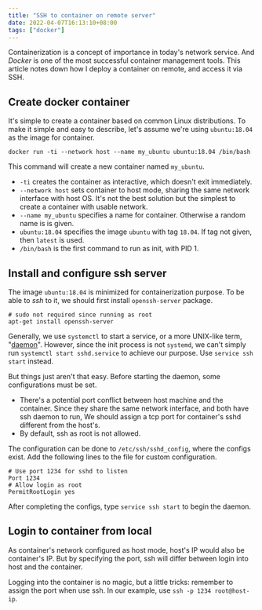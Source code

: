```yaml
---
title: "SSH to container on remote server"
date: 2022-04-07T16:13:10+08:00
tags: ["docker"]
---
```


Containerization is a concept of importance in today's network service. And
_Docker_ is one of the most successful container management tools. This article
notes down how I deploy a container on remote, and access it via SSH.

<!--more-->

## Create docker container

It's simple to create a container based on common Linux distributions. To make
it simple and easy to describe, let's assume we're using `ubuntu:18.04` as the
image for container.

```
docker run -ti --network host --name my_ubuntu ubuntu:18.04 /bin/bash
```

This command will create a new container named `my_ubuntu`.

- `-ti` creates the container as interactive, which doesn't exit immediately.
- `--network host` sets container to host mode, sharing the same network
  interface with host OS. It's not the best solution but the simplest to create
  a container with usable network.
- `--name my_ubuntu` specifies a name for container. Otherwise a random name is
  is given.
- `ubuntu:18.04` specifies the image `ubuntu` with tag `18.04`. If tag not
  given, then `latest` is used.
- `/bin/bash` is the first command to run as init, with PID 1.

## Install and configure ssh server

The image `ubuntu:18.04` is minimized for containerization purpose. To be
able to _ssh_ to it, we should first install `openssh-server` package.

```shell
# sudo not required since running as root
apt-get install openssh-server
```

Generally, we use `systemctl` to start a service, or a more UNIX-like term,
"[daemon][1]". However, since the init process is not `systemd`, we can't simply
run `systemctl start sshd.service` to achieve our purpose. Use
`service ssh start` instead.

[1]: https://en.wikipedia.org/wiki/Daemon_(computing)

But things just aren't that easy. Before starting the daemon, some
configurations must be set.

- There's a potential port conflict between host machine and the container.
  Since they share the same network interface, and both have ssh daemon to run,
  We should assign a tcp port for container's sshd different from the host's.
- By default, ssh as root is not allowed.

The configuration can be done to `/etc/ssh/sshd_config`, where the configs
exist. Add the following lines to the file for custom configuration.

```shell
# Use port 1234 for sshd to listen
Port 1234
# Allow login as root
PermitRootLogin yes
```

After completing the configs, type `service ssh start` to begin the daemon.

## Login to container from local

As container's network configured as host mode, host's IP would also be
container's IP. But by specifying the port, ssh will differ between login into
host and the container.

Logging into the container is no magic, but a little tricks: remember to assign
the port when use ssh. In our example, use `ssh -p 1234 root@host-ip`.

